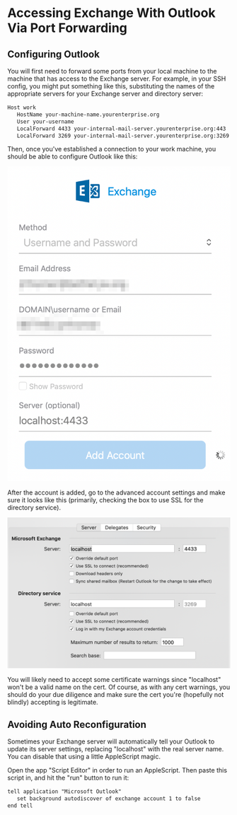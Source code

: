 # Accessing Exchange With Outlook Via Port Forwarding


## Configuring Outlook

You will first need to forward some ports from your local machine to the machine that has
access to the Exchange server. For example, in your SSH config, you might put something
like this, substituting the names of the appropriate servers for your Exchange server and
directory server:

```
Host work
   HostName your-machine-name.yourenterprise.org
   User your-username
   LocalForward 4433 your-internal-mail-server.yourenterprise.org:443
   LocalForward 3269 your-internal-mail-server.yourenterprise.org:3269
```

Then, once you've established a connection to your work machine, you should be able to
configure Outlook like this:

![](exchange-via-port-forwarding-1.png)

After the account is added, go to the advanced account settings and make sure it looks
like this (primarily, checking the box to use SSL for the directory service).

![](exchange-via-port-forwarding-2.png)

You will likely need to accept some certificate warnings since "localhost" won't be a
valid name on the cert. Of course, as with any cert warnings, you should do your due
diligence and make sure the cert you're (hopefully not blindly) accepting is legitimate.


## Avoiding Auto Reconfiguration

Sometimes your Exchange server will automatically tell your Outlook to update its server
settings, replacing "localhost" with the real server name. You can disable that using a
little AppleScript magic.

Open the app "Script Editor" in order to run an AppleScript. Then paste this script in,
and hit the "run" button to run it:

```
tell application "Microsoft Outlook"
   set background autodiscover of exchange account 1 to false
end tell
```
